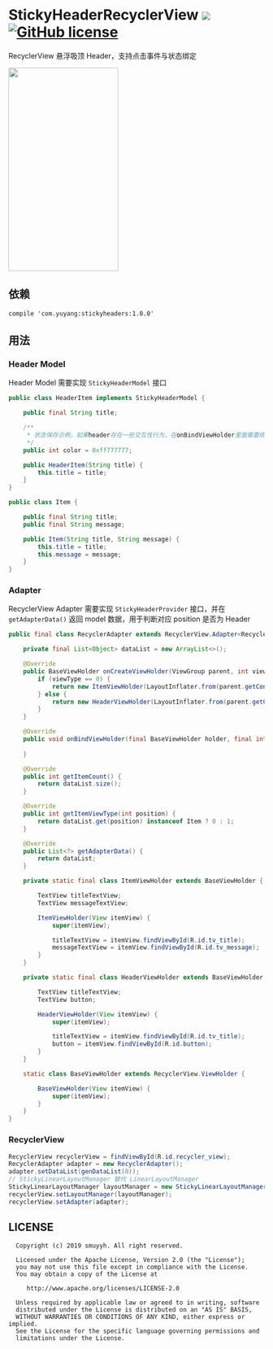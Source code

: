 # StickyHeaderRecyclerView  ![](https://img.shields.io/github/v/release/smuyyh/StickyHeaderRecyclerView.svg) [![GitHub license](https://img.shields.io/github/license/smuyyh/StickyHeaderRecyclerView)](https://github.com/smuyyh/StickyHeaderRecyclerView/blob/master/LICENSE)

RecyclerView 悬浮吸顶 Header，支持点击事件与状态绑定

<img src="https://github.com/smuyyh/StickyHeaderRecyclerView/blob/master/art/screenshot.gif" width="216" height="400" ></img>

## 依赖

```
compile 'com.yuyang:stickyheaders:1.0.0'
```

## 用法

### Header Model

Header Model 需要实现 ```StickyHeaderModel``` 接口

```java
public class HeaderItem implements StickyHeaderModel {

    public final String title;

    /**
     * 状态保存示例，如果header存在一些交互性行为，在onBindViewHolder里面需要绑定悬浮header的状态
     */
    public int color = 0xff777777;

    public HeaderItem(String title) {
        this.title = title;
    }
}

public class Item {

    public final String title;
    public final String message;

    public Item(String title, String message) {
        this.title = title;
        this.message = message;
    }
}
```

### Adapter

RecyclerView Adapter 需要实现 ```StickyHeaderProvider``` 接口，并在 ```getAdapterData()``` 返回 model 数据，用于判断对应 position 是否为 Header

```java
public final class RecyclerAdapter extends RecyclerView.Adapter<RecyclerAdapter.BaseViewHolder> implements StickyHeaderProvider {

    private final List<Object> dataList = new ArrayList<>();

    @Override
    public BaseViewHolder onCreateViewHolder(ViewGroup parent, int viewType) {
        if (viewType == 0) {
            return new ItemViewHolder(LayoutInflater.from(parent.getContext()).inflate(R.layout.item_view, parent, false));
        } else {
            return new HeaderViewHolder(LayoutInflater.from(parent.getContext()).inflate(R.layout.header_view, parent, false));
        }
    }

    @Override
    public void onBindViewHolder(final BaseViewHolder holder, final int position) {
        
    }

    @Override
    public int getItemCount() {
        return dataList.size();
    }

    @Override
    public int getItemViewType(int position) {
        return dataList.get(position) instanceof Item ? 0 : 1;
    }

    @Override
    public List<?> getAdapterData() {
        return dataList;
    }

    private static final class ItemViewHolder extends BaseViewHolder {

        TextView titleTextView;
        TextView messageTextView;

        ItemViewHolder(View itemView) {
            super(itemView);

            titleTextView = itemView.findViewById(R.id.tv_title);
            messageTextView = itemView.findViewById(R.id.tv_message);
        }
    }

    private static final class HeaderViewHolder extends BaseViewHolder {

        TextView titleTextView;
        TextView button;

        HeaderViewHolder(View itemView) {
            super(itemView);

            titleTextView = itemView.findViewById(R.id.tv_title);
            button = itemView.findViewById(R.id.button);
        }
    }

    static class BaseViewHolder extends RecyclerView.ViewHolder {

        BaseViewHolder(View itemView) {
            super(itemView);
        }
    }
}
```

### RecyclerView

```java
RecyclerView recyclerView = findViewById(R.id.recycler_view);
RecyclerAdapter adapter = new RecyclerAdapter();
adapter.setDataList(genDataList(0));
// StickyLinearLayoutManager 替代 LinearLayoutManager
StickyLinearLayoutManager layoutManager = new StickyLinearLayoutManager(this, adapter);
recyclerView.setLayoutManager(layoutManager);
recyclerView.setAdapter(adapter);
```

## LICENSE

```
  Copyright (c) 2019 smuyyh. All right reserved.

  Licensed under the Apache License, Version 2.0 (the "License");
  you may not use this file except in compliance with the License.
  You may obtain a copy of the License at

     http://www.apache.org/licenses/LICENSE-2.0

  Unless required by applicable law or agreed to in writing, software
  distributed under the License is distributed on an "AS IS" BASIS,
  WITHOUT WARRANTIES OR CONDITIONS OF ANY KIND, either express or implied.
  See the License for the specific language governing permissions and
  limitations under the License.
```
